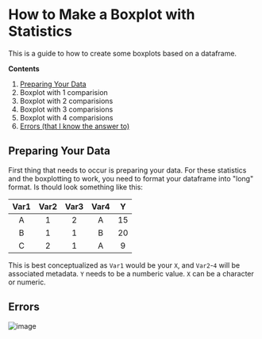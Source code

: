 # How to Make a Boxplot with Statistics

This is a guide to how to create some boxplots based on a dataframe.

**Contents**
1. [Preparing Your Data](https://github.com/catrionelee/R_Workbook/blob/main/Boxplots.md#preparing-your-data)
2. Boxplot with 1 comparision
3. Boxplot with 2 comparisions
4. Boxplot with 3 comparisions
5. Boxplot with 4 comparisions
6. [Errors (that I know the answer to)](https://github.com/catrionelee/R_Workbook/blob/main/Boxplots.md#errors)


## Preparing Your Data

First thing that needs to occur is preparing your data. For these statistics and the boxplotting to work, you need to format your dataframe into "long" format. Is thould look something like this:

| Var1 | Var2 | Var3 | Var4 | Y |
| :----: | :----: | :----: | :----: | :----: |
| A | 1 | 2 | A | 15 |
| B | 1 | 1| B | 20 |
| C | 2 | 1| A | 9 |

This is best conceptualized as `Var1` would be  your `X`, and `Var2`-`4` will be associated metadata. `Y` needs to be a numberic value. `X` can be a character or numeric.

## Errors
![image](https://github.com/catrionelee/R_Workbook/assets/64044537/baa6d5dc-b1f0-427f-9fe7-8cc83b4dfcf8)
